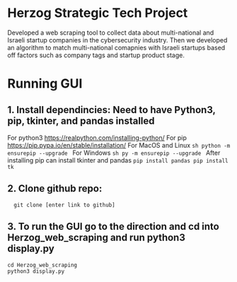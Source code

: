 # Herzog Strategic Tech Project
Developed a web scraping tool to collect data about multi-national and Israeli startup companies in the cybersecurity industry. 
Then we developed an algorithm to match multi-national comapnies with Israeli startups based off factors such as company tags and startup product stage.

# Running GUI
## 1. Install dependincies: Need to have Python3, pip, tkinter, and pandas installed
  For python3 https://realpython.com/installing-python/ 
  For pip https://pip.pypa.io/en/stable/installation/ 
    For MacOS and Linux
      ```sh
      python -m ensurepip --upgrade
      ```
    For Windows
      ```sh
      py -m ensurepip --upgrade
      ```
  After installing pip can install tkinter and pandas 
     ```
      pip install pandas
      pip install tk
     ```
## 2. Clone github repo: 
      git clone [enter link to github]
      
## 3. To run the GUI go to the direction and cd into Herzog_web_scraping and run python3 display.py
    cd Herzog_web_scraping
    python3 display.py
    

